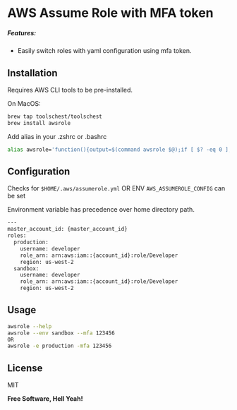 # AWS Assume Role with MFA token

##### Features:
- Easily switch roles with yaml configuration using mfa token.

## Installation

Requires AWS CLI tools to be pre-installed.

On MacOS:
```sh
brew tap toolschest/toolschest
brew install awsrole
```

Add alias in your .zshrc or .bashrc
```sh
alias awsrole='function(){output=$(command awsrole $@);if [ $? -eq 0 ]; then eval $output; else echo $output; fi}'
```

## Configuration

Checks for `$HOME/.aws/assumerole.yml`
OR
ENV `AWS_ASSUMEROLE_CONFIG` can be set

Environment variable has precedence over home directory path.

```sh
---
master_account_id: {master_account_id}
roles:
  production:
    username: developer
    role_arn: arn:aws:iam::{account_id}:role/Developer
    region: us-west-2
  sandbox:
    username: developer
    role_arn: arn:aws:iam::{account_id}:role/Developer
    region: us-west-2
```

## Usage

```sh
awsrole --help
awsrole --env sandbox --mfa 123456
OR
awsrole -e production -mfa 123456
```

## License

MIT

**Free Software, Hell Yeah!**
